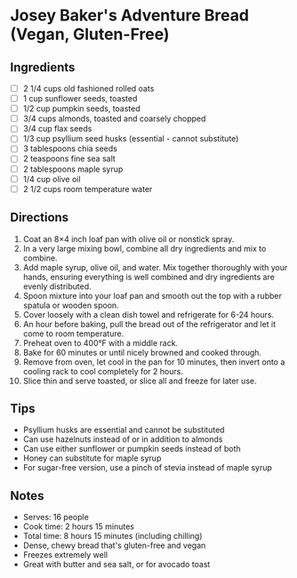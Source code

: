# Josey Baker's Adventure Bread (Vegan, Gluten-Free)

## Ingredients
- [ ] 2 1/4 cups old fashioned rolled oats
- [ ] 1 cup sunflower seeds, toasted
- [ ] 1/2 cup pumpkin seeds, toasted
- [ ] 3/4 cups almonds, toasted and coarsely chopped
- [ ] 3/4 cup flax seeds
- [ ] 1/3 cup psyllium seed husks (essential - cannot substitute)
- [ ] 3 tablespoons chia seeds
- [ ] 2 teaspoons fine sea salt
- [ ] 2 tablespoons maple syrup
- [ ] 1/4 cup olive oil
- [ ] 2 1/2 cups room temperature water

## Directions
1. Coat an 8×4 inch loaf pan with olive oil or nonstick spray.
2. In a very large mixing bowl, combine all dry ingredients and mix to combine.
3. Add maple syrup, olive oil, and water. Mix together thoroughly with your hands, ensuring everything is well combined and dry ingredients are evenly distributed.
4. Spoon mixture into your loaf pan and smooth out the top with a rubber spatula or wooden spoon.
5. Cover loosely with a clean dish towel and refrigerate for 6-24 hours.
6. An hour before baking, pull the bread out of the refrigerator and let it come to room temperature.
7. Preheat oven to 400°F with a middle rack.
8. Bake for 60 minutes or until nicely browned and cooked through.
9. Remove from oven, let cool in the pan for 10 minutes, then invert onto a cooling rack to cool completely for 2 hours.
10. Slice thin and serve toasted, or slice all and freeze for later use.

## Tips
- Psyllium husks are essential and cannot be substituted
- Can use hazelnuts instead of or in addition to almonds
- Can use either sunflower or pumpkin seeds instead of both
- Honey can substitute for maple syrup
- For sugar-free version, use a pinch of stevia instead of maple syrup

## Notes
- Serves: 16 people
- Cook time: 2 hours 15 minutes
- Total time: 8 hours 15 minutes (including chilling)
- Dense, chewy bread that's gluten-free and vegan
- Freezes extremely well
- Great with butter and sea salt, or for avocado toast